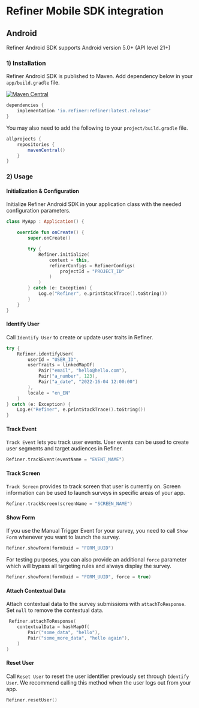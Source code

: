 # Refiner Mobile SDK integration

## Android

Refiner Android SDK supports Android version 5.0+ (API level 21+)

### 1) Installation

Refiner Android SDK is published to Maven. Add dependency below in your `app/build.gradle` file.

[![Maven Central](https://img.shields.io/maven-central/v/io.refiner/refiner.svg?label=maven%20central)](#)

```gradle
dependencies {
    implementation 'io.refiner:refiner:latest.release'
}
```

You may also need to add the following to your `project/build.gradle` file.

```gradle
allprojects {
    repositories {
        mavenCentral()
    }
}
```

### 2) Usage

#### Initialization & Configuration

Initialize Refiner Android SDK in your application class with the needed configuration parameters.

```kotlin
class MyApp : Application() {

    override fun onCreate() {
        super.onCreate()

        try {
            Refiner.initialize(
                context = this,
                refinerConfigs = RefinerConfigs(
                    projectId = "PROJECT_ID"
                )
            )
        } catch (e: Exception) {
            Log.e("Refiner", e.printStackTrace().toString())
        }
    }
}
```

#### Identify User

Call `Identify User` to create or update user traits in Refiner.

```kotlin
try {
    Refiner.identifyUser(
        userId = "USER_ID",
        userTraits = linkedMapOf(
            Pair("email", "hello@hello.com"),
            Pair("a_number", 123),
            Pair("a_date", "2022-16-04 12:00:00")
        ),
        locale = "en_EN"
    )
} catch (e: Exception) {
    Log.e("Refiner", e.printStackTrace().toString())
}
```

#### Track Event

`Track Event` lets you track user events. User events can be used to create user segments and target audiences in Refiner.

```kotlin
Refiner.trackEvent(eventName = "EVENT_NAME")
```

#### Track Screen

`Track Screen` provides to track screen that user is currently on. Screen information can be used to launch surveys in specific areas of your app.

```kotlin
Refiner.trackScreen(screenName = "SCREEN_NAME")
```

#### Show Form

If you use the Manual Trigger Event for your survey, you need to call `Show Form` whenever you want to launch the survey.

```kotlin
Refiner.showForm(formUuid = "FORM_UUID")
```

For testing purposes, you can also provide an additional `force` parameter which will bypass all targeting rules and always display the survey.

```kotlin
Refiner.showForm(formUuid = "FORM_UUID", force = true)
```

#### Attach Contextual Data

Attach contextual data to the survey submissions with `attachToResponse`. Set `null` to remove the contextual data. 

```kotlin
 Refiner.attachToResponse(
    contextualData = hashMapOf(
        Pair("some_data", "hello"),
        Pair("some_more_data", "hello again"),
    )
)
```

#### Reset User

Call `Reset User` to reset the user identifier previously set through `Identify User`. We recommend calling this method when the user logs out from your app.

```kotlin
Refiner.resetUser()
```
